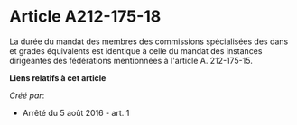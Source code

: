 # Article A212-175-18

La durée du mandat des membres des commissions spécialisées des dans et grades équivalents est identique à celle du mandat
des instances dirigeantes des fédérations mentionnées à l'article A. 212-175-15.

**Liens relatifs à cet article**

_Créé par_:

  - Arrêté du 5 août 2016 - art. 1
